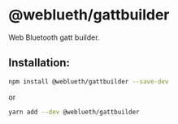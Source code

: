 # @weblueth/gattbuilder

Web Bluetooth gatt builder.

## Installation:

```bash
npm install @weblueth/gattbuilder --save-dev
```

or

```bash
yarn add --dev @weblueth/gattbuilder
```
